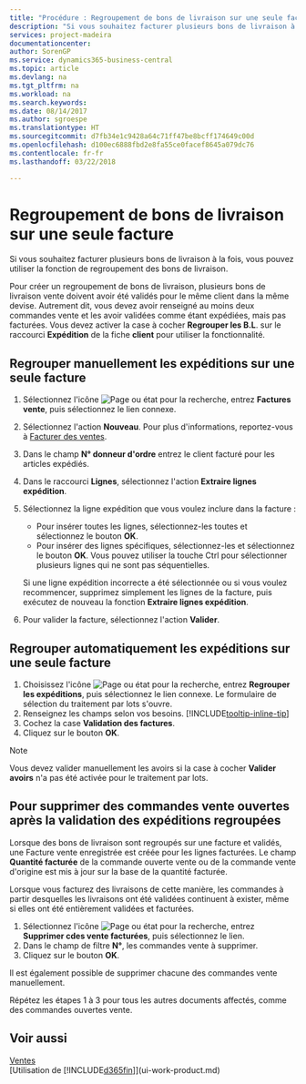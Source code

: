 ```yaml
---
title: "Procédure : Regroupement de bons de livraison sur une seule facture | Microsoft Docs"
description: "Si vous souhaitez facturer plusieurs bons de livraison à la fois, vous pouvez utiliser la fonction de regroupement des bons de livraison."
services: project-madeira
documentationcenter: 
author: SorenGP
ms.service: dynamics365-business-central
ms.topic: article
ms.devlang: na
ms.tgt_pltfrm: na
ms.workload: na
ms.search.keywords: 
ms.date: 08/14/2017
ms.author: sgroespe
ms.translationtype: HT
ms.sourcegitcommit: d7fb34e1c9428a64c71ff47be8bcff174649c00d
ms.openlocfilehash: d100ec6888fbd2e8fa55ce0facef8645a079dc76
ms.contentlocale: fr-fr
ms.lasthandoff: 03/22/2018

---
```

# <a name="combine-shipments-on-a-single-invoice"></a>Regroupement de bons de livraison sur une seule facture
Si vous souhaitez facturer plusieurs bons de livraison à la fois, vous pouvez utiliser la fonction de regroupement des bons de livraison.  

 Pour créer un regroupement de bons de livraison, plusieurs bons de livraison vente doivent avoir été validés pour le même client dans la même devise. Autrement dit, vous devez avoir renseigné au moins deux commandes vente et les avoir validées comme étant expédiées, mais pas facturées. Vous devez activer la case à cocher **Regrouper les B.L**. sur le raccourci **Expédition** de la fiche **client** pour utiliser la fonctionnalité.  

## <a name="to-manually-combine-shipments-on-a-single-invoice"></a>Regrouper manuellement les expéditions sur une seule facture  
1. Sélectionnez l'icône ![Page ou état pour la recherche](media/ui-search/search_small.png "Page ou état pour la recherche"), entrez **Factures vente**, puis sélectionnez le lien connexe.  
2. Sélectionnez l'action **Nouveau**. Pour plus d'informations, reportez-vous à [Facturer des ventes](sales-how-invoice-sales.md).
3. Dans le champ **N° donneur d'ordre** entrez le client facturé pour les articles expédiés.  
4. Dans le raccourci **Lignes**, sélectionnez l'action **Extraire lignes expédition**.  
5. Sélectionnez la ligne expédition que vous voulez inclure dans la facture :  

    - Pour insérer toutes les lignes, sélectionnez-les toutes et sélectionnez le bouton **OK**.  
    - Pour insérer des lignes spécifiques, sélectionnez-les et sélectionnez le bouton **OK**. Vous pouvez utiliser la touche Ctrl pour sélectionner plusieurs lignes qui ne sont pas séquentielles.  

    Si une ligne expédition incorrecte a été sélectionnée ou si vous voulez recommencer, supprimez simplement les lignes de la facture, puis exécutez de nouveau la fonction **Extraire lignes expédition**.  
7. Pour valider la facture, sélectionnez l'action **Valider**.  

## <a name="to-automatically-combine-shipments-on-a-single-invoice"></a>Regrouper automatiquement les expéditions sur une seule facture  
1. Choisissez l'icône ![Page ou état pour la recherche](media/ui-search/search_small.png "Page ou état pour la recherche"), entrez **Regrouper les expéditions**, puis sélectionnez le lien connexe. Le formulaire de sélection du traitement par lots s'ouvre.  
2. Renseignez les champs selon vos besoins. [!INCLUDE[tooltip-inline-tip](includes/tooltip-inline-tip_md.md)]
3. Cochez la case **Validation des factures**.  
4.  Cliquez sur le bouton **OK**.  

> [!NOTE]  
>  Vous devez valider manuellement les avoirs si la case à cocher **Valider avoirs** n'a pas été activée pour le traitement par lots.  

## <a name="to-remove-open-sales-orders-after-combined-shipment-posting"></a>Pour supprimer des commandes vente ouvertes après la validation des expéditions regroupées 
Lorsque des bons de livraison sont regroupés sur une facture et validés, une Facture vente enregistrée est créée pour les lignes facturées. Le champ **Quantité facturée** de la commande ouverte vente ou de la commande vente d'origine est mis à jour sur la base de la quantité facturée.  

Lorsque vous facturez des livraisons de cette manière, les commandes à partir desquelles les livraisons ont été validées continuent à exister, même si elles ont été entièrement validées et facturées.   

1. Sélectionnez l'icône ![Page ou état pour la recherche](media/ui-search/search_small.png "Page ou état pour la recherche"), entrez **Supprimer cdes vente facturées**, puis sélectionnez le lien.  
2. Dans le champ de filtre **N°**, les commandes vente à supprimer.  
3. Cliquez sur le bouton **OK**.  

Il est également possible de supprimer chacune des commandes vente manuellement.  

Répétez les étapes 1 à 3 pour tous les autres documents affectés, comme des commandes ouvertes vente.

## <a name="see-also"></a>Voir aussi  
[Ventes](sales-manage-sales.md)  
[Utilisation de [!INCLUDE[d365fin](includes/d365fin_md.md)]](ui-work-product.md)


